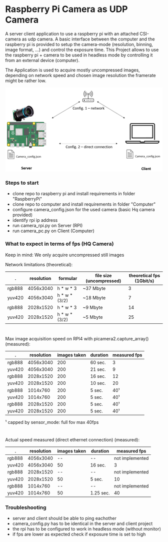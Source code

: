 # Raspberry Pi Camera as UDP Camera
A server client application to use a raspberry pi with an attached CSI-camera as udp camera. A basic interface between the computer and the raspberry pi is provided to setup the camera-mode (resolution, binning, image format, ...) and control the exposure time. This Project allows to use the raspberry pi + camera to be used in headless mode by controlling it from an external device (computer).

The Application is used to acquire mostly uncompressed images, depending on network speed and chosen image resolution the framerate might be rather low.

![](Doc/Overview.png)

### Steps to start
- clone repo to raspberry pi and install requirements in folder "RaspberryPi"
- clone repo to computer and install requirements in folder "Computer"
- configure camera_config.json for the used camera (basic Hq camera provided)
- identify rpi ip address
- run camera_rpi.py on Server (RPI)
- run camera_pc.py on Client (Computer)

### What to expect in terms of fps (HQ Camera)
Keep in mind: We only acquire uncompressed still images

Network limitations (theoretical):

  .     | resolution | formular      | file size (uncompressed) | theoretical fps (1Gbit/s) | 
------- |------------|---------------|--------------------------|---------------------------------------|
rgb888  | 4056x3040  | h * w * 3     | ~37 Mbyte                | 3                                     |
yuv420  | 4056x3040  | h * w * (3/2) | ~18 Mbyte                | 7                                     |
rgb888  | 2028x1520  | h * w * 3     | ~9 Mbyte                 | 14                                    |
yuv420  | 2028x1520  | h * w * (3/2) | ~5 Mbyte                 | 25                                    |

#

Max image acquisition speed on RPI4 with picamera2.capture_array() (measured):

  .     | resolution | images taken | duration | measured fps | 
------- |------------|--------------|----------|--------------|
rgb888  | 4056x3040  | 200          | 60 sec.  | 3            |
yuv420  | 4056x3040  | 200          | 21 sec.  | 9            |
rgb888  | 2028x1520  | 200          | 16 sec.  | 12           |
yuv420  | 2028x1520  | 200          | 10 sec.  | 20           |
rgb888  | 1014x760   | 200          | 5 sec.   | 40¹           |
yuv420  | 1014x760   | 200          | 5 sec.   | 40¹           |
rgb888  | 2028x1520  | 200          | 5 sec.   | 40¹           |
yuv420  | 2028x1520  | 200          | 5 sec.   | 40¹           |
¹ capped by sensor_mode: full fov max 40fps
#
Actual speed measured (direct ethernet connection) (measured):

  .     | resolution  | images taken | duration  | measured fps     | 
------- |-------------|--------------|-----------|------------------|
rgb888  | 4056x3040   | --           | --        | not implemented  |
yuv420  | 4056x3040   | 50           | 16 sec.   | 3                |
rgb888  | 2028x1520   | --           | --        | not implemented  |
yuv420  | 2028x1520   | 50           | 5 sec.    | 10               |
rgb888  | 1014x760    | --           | --        | not implemented  |
yuv420  | 1014x760    | 50           | 1.25 sec. | 40               |


### Troubleshooting
- server and client should be able to ping eachother
- camera_config.py has to be identical in the server and client project
- the rpi has to be configured to work in headless mode (without monitor)
- if fps are lower as expected check if exposure time is set to high